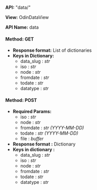 __API:__ "data/"

__View:__ OdinDataView

__API Name:__ data


#### Method: GET

* __Response format:__ List of dictionaries
* __Keys in Dictionary:__
  * data_slug : *str*
  * iso : *str*
  * node : *str*
  * fromdate : *str*
  * todate : *str*
  * datatype : *str*


#### Method: POST

* __Required Params:__
    * iso : *str*
    * node : *str*
    * fromdate : *str (YYYY-MM-DD)*
    * todate : *str (YYYY-MM-DD)*
    * file : *buffer*
* __Response format :__ Dictionary
* __Keys in dictionary :__
    * data_slug : *str*
    * iso : *str*
    * node : *str*
    * fromdate : *str*
    * todate : *str*
    * datatype : *str*